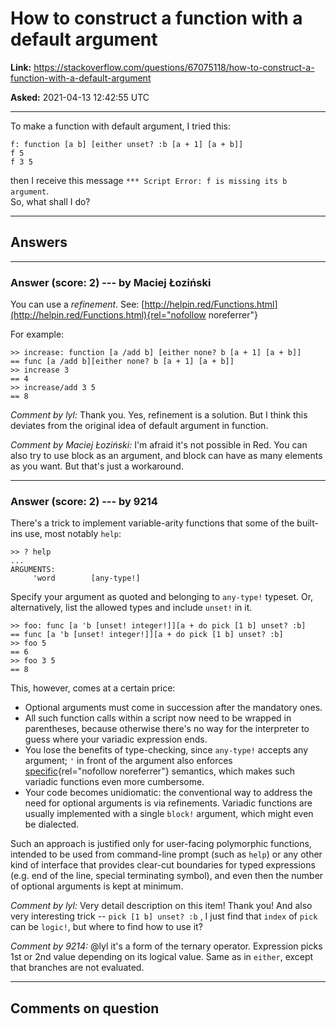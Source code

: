 # How to construct a function with a default argument

**Link:**
<https://stackoverflow.com/questions/67075118/how-to-construct-a-function-with-a-default-argument>

**Asked:** 2021-04-13 12:42:55 UTC

------------------------------------------------------------------------

To make a function with default argument, I tried this:

    f: function [a b] [either unset? :b [a + 1] [a + b]]
    f 5
    f 3 5

then I receive this message
`*** Script Error: f is missing its b argument`.\
So, what shall I do?

------------------------------------------------------------------------

## Answers

------------------------------------------------------------------------

### Answer (score: 2) --- by Maciej Łoziński

You can use a *refinement*. See:
[http://helpin.red/Functions.html](http://helpin.red/Functions.html){rel="nofollow noreferrer"}

For example:

    >> increase: function [a /add b] [either none? b [a + 1] [a + b]]
    == func [a /add b][either none? b [a + 1] [a + b]]
    >> increase 3
    == 4
    >> increase/add 3 5
    == 8

*Comment by lyl:* Thank you. Yes, refinement is a solution. But I think
this deviates from the original idea of default argument in function.

*Comment by Maciej Łoziński:* I\'m afraid it\'s not possible in Red. You
can also try to use block as an argument, and block can have as many
elements as you want. But that\'s just a workaround.

------------------------------------------------------------------------

### Answer (score: 2) --- by 9214

There\'s a trick to implement variable-arity functions that some of the
built-ins use, most notably `help`:

    >> ? help
    ...
    ARGUMENTS:
         'word        [any-type!]

Specify your argument as quoted and belonging to `any-type!` typeset.
Or, alternatively, list the allowed types and include `unset!` in it.

    >> foo: func [a 'b [unset! integer!]][a + do pick [1 b] unset? :b]
    == func [a 'b [unset! integer!]][a + do pick [1 b] unset? :b]
    >> foo 5
    == 6
    >> foo 3 5
    == 8

This, however, comes at a certain price:

-   Optional arguments must come in succession after the mandatory ones.
-   All such function calls within a script now need to be wrapped in
    parentheses, because otherwise there\'s no way for the interpreter
    to guess where your variadic expression ends.
-   You lose the benefits of type-checking, since `any-type!` accepts
    any argument; `'` in front of the argument also enforces
    [specific](https://github.com/red/red/wiki/%5BDOC%5D-Guru-Meditations#literal-arguments-and-get-arguments){rel="nofollow noreferrer"}
    semantics, which makes such variadic functions even more cumbersome.
-   Your code becomes unidiomatic: the conventional way to address the
    need for optional arguments is via refinements. Variadic functions
    are usually implemented with a single `block!` argument, which might
    even be dialected.

Such an approach is justified only for user-facing polymorphic
functions, intended to be used from command-line prompt (such as `help`)
or any other kind of interface that provides clear-cut boundaries for
typed expressions (e.g. end of the line, special terminating symbol),
and even then the number of optional arguments is kept at minimum.

*Comment by lyl:* Very detail description on this item! Thank you! And
also very interesting trick \-- `pick [1 b] unset? :b` , I just find
that `index` of `pick` can be `logic!`, but where to find how to use it?

*Comment by 9214:* \@lyl it\'s a form of the ternary operator.
Expression picks 1st or 2nd value depending on its logical value. Same
as in `either`, except that branches are not evaluated.

------------------------------------------------------------------------

## Comments on question
